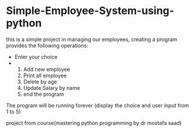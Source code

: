 # Simple-Employee-System-using-python
this is a simple project in managing our employees, creating a program provides the following operations:
- Enter your choice
- 1) Add new employee
  2) Print all employee
  3) Delete by age
  4) Update Salary by name
  5) end the program

The program will be running forever (display the choice and user input from 1 to 5)

project from course(mastering python programming by dr mostafa saad)
